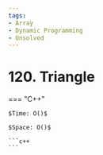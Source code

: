 ```yaml
---
tags:
- Array
- Dynamic Programming
- Unsolved
---
```



# 120. Triangle

=== "C++"

    $Time: O()$

    $Space: O()$

    ```c++
    ```